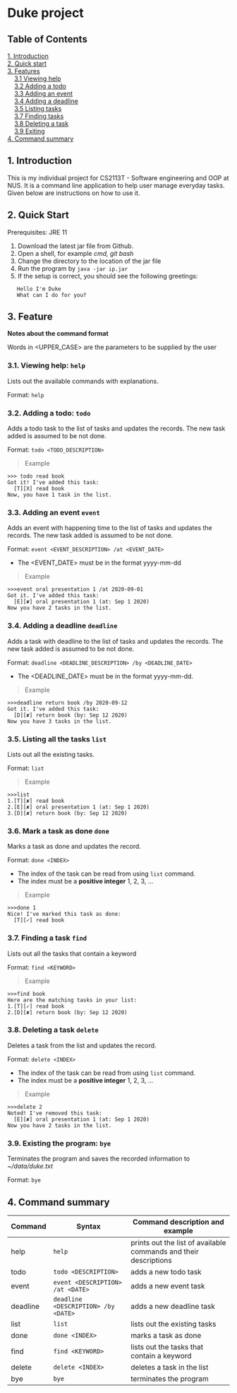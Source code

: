 # Duke project 


## Table of Contents

[1. Introduction](#1-introduction) <br>
[2. Quick start](#2-quick-start) <br>
[3. Features](#3-features) <br>
&nbsp;&nbsp;&nbsp;&nbsp;[3.1 Viewing help](#31-viewing-help-help) <br>
&nbsp;&nbsp;&nbsp;&nbsp;[3.2 Adding a todo](#32-adding-a-todo-todo) <br>
&nbsp;&nbsp;&nbsp;&nbsp;[3.3 Adding an event](#33-adding-an-event-event) <br>
&nbsp;&nbsp;&nbsp;&nbsp;[3.4 Adding a deadline](#34-adding-a-deadline-deadline) <br>
&nbsp;&nbsp;&nbsp;&nbsp;[3.5 Listing tasks](#35-listing-all-the-tasks-list) <br>
&nbsp;&nbsp;&nbsp;&nbsp;[3.7 Finding tasks](#37-finding-a-task-find) <br>
&nbsp;&nbsp;&nbsp;&nbsp;[3.8 Deleting a task](#38-deleting-a-task-delete) <br>
&nbsp;&nbsp;&nbsp;&nbsp;[3.9 Exiting](#39-existing-the-program-bye) <br>
[4. Command summary](#4-command-summary)
## 1. Introduction
This is my individual project for CS2113T - Software engineering and OOP at NUS. It is a command line application to help user manage everyday tasks. Given below are instructions on how to use it.

## 2. Quick Start
Prerequisites: JRE 11
1. Download the latest jar file from Github.
1. Open a shell, for example  *cmd, git bash*
1. Change the directory to the location of the jar file
1. Run the program by `java -jar ip.jar`
1. If the setup is correct, you should see the following greetings:
```
   Hello I'm Duke
   What can I do for you?
```

## 3. Feature
**Notes about the command format**

Words in <UPPER_CASE> are the parameters to be supplied by the user
 
### 3.1. Viewing help: `help`
Lists out the available commands with explanations.
 
Format: `help`

### 3.2. Adding a todo: `todo`
Adds a todo task to the list of tasks and updates the records.
The new task added is assumed to be not done.

Format: `todo <TODO_DESCRIPTION>`

>Example
```
>>> todo read book
Got it! I've added this task:
  [T][X] read book
Now, you have 1 task in the list.
```

### 3.3. Adding an event `event`
Adds an event with happening time to the list of tasks and updates the records. 
The new task added is assumed to be not done.

Format: `event <EVENT_DESCRIPTION> /at <EVENT_DATE>`
* The <EVENT_DATE> must be in the format yyyy-mm-dd
>Example
```
>>>event oral presentation 1 /at 2020-09-01
Got it. I've added this task:
  [E][✘] oral presentation 1 (at: Sep 1 2020)
Now you have 2 tasks in the list.
```
### 3.4. Adding a deadline `deadline`
Adds a task with deadline to the list of tasks and updates the records. 
The new task added is assumed to be not done.

Format: `deadline <DEADLINE_DESCRIPTION> /by <DEADLINE_DATE>`
* The <DEADLINE_DATE> must be in the format yyyy-mm-dd.
>Example
```
>>>deadline return book /by 2020-09-12
Got it. I've added this task:
  [D][✘] return book (by: Sep 12 2020)
Now you have 3 tasks in the list.
```
### 3.5. Listing all the tasks `list`
Lists out all the existing tasks.

Format: `list`

>Example
```
>>>list
1.[T][✘] read book
2.[E][✘] oral presentation 1 (at: Sep 1 2020)
3.[D][✘] return book (by: Sep 12 2020)
```

### 3.6. Mark a task as done `done`
Marks a task as done and updates the record.

Format: `done <INDEX>`
* The index of the task can be read from using `list` command.
* The index must be a **positive integer** 1, 2, 3, ...

>Example
```
>>>done 1
Nice! I've marked this task as done:
  [T][✓] read book
```
### 3.7. Finding a task `find`
Lists out all the tasks that contain a keyword

Format: `find <KEYWORD>`
>Example
```
>>>find book
Here are the matching tasks in your list:
1.[T][✓] read book
2.[D][✘] return book (by: Sep 12 2020)
```

### 3.8. Deleting a task `delete`
Deletes a task from the list and updates the record.

Format: `delete <INDEX>`
* The index of the task can be read from using `list` command.
* The index must be a **positive integer** 1, 2, 3, ...
>Example
```
>>>delete 2
Noted! I've removed this task:
  [E][✘] oral presentation 1 (at: Sep 1 2020)
Now you have 2 tasks in the list.
```
### 3.9. Existing the program: `bye`
Terminates the program and saves the recorded information to *~/data/duke.txt*

Format: `bye`
## 4. Command summary

Command |Syntax| Command description and example 
------------| ------ | ------------- 
help |`help`|prints out the list of available commands and their descriptions
todo |`todo <DESCRIPTION>` |adds a new todo task
event |`event <DESCRIPTION> /at <DATE>` |adds a new event task
deadline |`deadline <DESCRIPTION> /by <DATE>`|adds a new deadline task
list |`list`|lists out the existing tasks
done |`done <INDEX>` |marks a task as done
find |`find <KEYWORD>`|lists out the tasks that contain a keyword
delete |`delete <INDEX>`|deletes a task in the list
bye |`bye`|terminates the program




